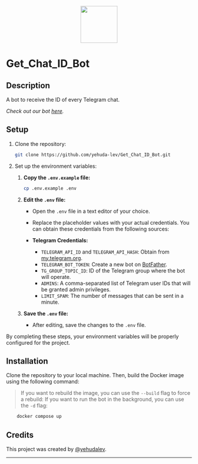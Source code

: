 <p align="center">
  <img src="https://telegra.ph/file/014d967eab622032e2b46.jpg" width="100" height="100">
</p>

# Get_Chat_ID_Bot

## Description

A bot to receive the ID of every Telegram chat.

_Check out our bot [here](https://t.me/GetChatID_IL_BOT)._


## Setup

1. Clone the repository:

    ```bash
    git clone https://github.com/yehuda-lev/Get_Chat_ID_Bot.git
    ```

2. Set up the environment variables:

    1. **Copy the `.env.example` file:**

        ```bash
        cp .env.example .env
        ```

    2. **Edit the `.env` file:**
        - Open the `.env` file in a text editor of your choice.
        - Replace the placeholder values with your actual credentials. You can obtain these credentials from the following sources:

        - **Telegram Credentials:**
            - `TELEGRAM_API_ID` and `TELEGRAM_API_HASH`: Obtain from [my.telegram.org](https://my.telegram.org).
            - `TELEGRAM_BOT_TOKEN`: Create a new bot on [BotFather](https://t.me/BotFather).
            - `TG_GROUP_TOPIC_ID`: ID of the Telegram group where the bot will operate.
            - `ADMINS`: A comma-separated list of Telegram user IDs that will be granted admin privileges.
            - `LIMIT_SPAM`: The number of messages that can be sent in a minute.

    3. **Save the `.env` file:**
        - After editing, save the changes to the `.env` file.

By completing these steps, your environment variables will be properly configured for the project.

## Installation

Clone the repository to your local machine. Then, build the Docker image using the following command:

> If you want to rebuild the image, you can use the `--build` flag to force a rebuild:
> If you want to run the bot in the background, you can use the `-d` flag:

```bash
    docker compose up
```


## Credits

This project was created by [@yehudalev](https://t.me/yehudalev).

---